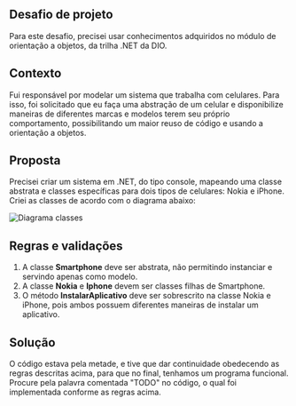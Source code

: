 ## Desafio de projeto
Para este desafio, precisei usar conhecimentos adquiridos no módulo de orientação a objetos, da trilha .NET da DIO.

## Contexto
Fui responsável por modelar um sistema que trabalha com celulares. Para isso, foi solicitado que eu faça uma abstração de um celular e disponibilize maneiras de diferentes marcas e modelos terem seu próprio comportamento, possibilitando um maior reuso de código e usando a orientação a objetos.

## Proposta
Precisei criar um sistema em .NET, do tipo console, mapeando uma classe abstrata e classes específicas para dois tipos de celulares: Nokia e iPhone. 
Criei as classes de acordo com o diagrama abaixo:

![Diagrama classes](Imagens/diagrama.png)

## Regras e validações
1. A classe **Smartphone** deve ser abstrata, não permitindo instanciar e servindo apenas como modelo.
2. A classe **Nokia** e **Iphone** devem ser classes filhas de Smartphone.
3. O método **InstalarAplicativo** deve ser sobrescrito na classe Nokia e iPhone, pois ambos possuem diferentes maneiras de instalar um aplicativo.

## Solução
O código estava pela metade, e tive que dar continuidade obedecendo as regras descritas acima, para que no final, tenhamos um programa funcional. Procure pela palavra comentada "TODO" no código, o qual foi implementada conforme as regras acima.
